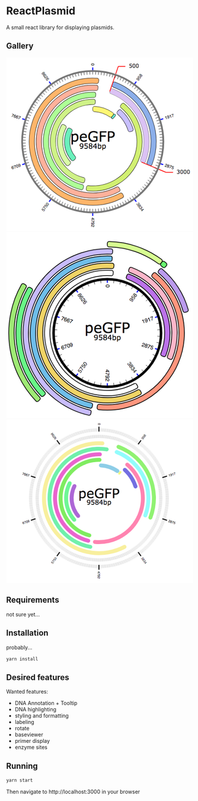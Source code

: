 # ReactPlasmid

A small react library for displaying plasmids.

## Gallery

![example](images/example.png)
![example](images/example2.png)
![example](images/example3.png)

## Requirements

not sure yet...

## Installation

probably...

```bash
yarn install
```

## Desired features

Wanted features:
* DNA Annotation + Tooltip
* DNA highlighting
* styling and formatting
* labeling
* rotate
* baseviewer
* primer display
* enzyme sites

## Running

```bash
yarn start
```

Then navigate to http://localhost:3000 in your browser